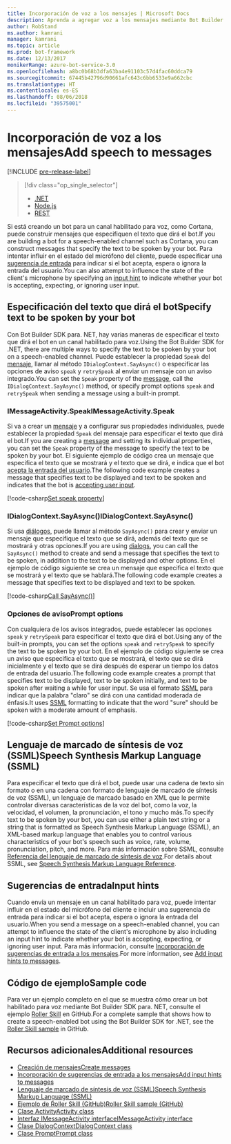 ```yaml
---
title: Incorporación de voz a los mensajes | Microsoft Docs
description: Aprenda a agregar voz a los mensajes mediante Bot Builder SDK para .NET.
author: RobStand
ms.author: kamrani
manager: kamrani
ms.topic: article
ms.prod: bot-framework
ms.date: 12/13/2017
monikerRange: azure-bot-service-3.0
ms.openlocfilehash: a8bc0b68b3dfa63ba4e91103c57d4fac60ddca79
ms.sourcegitcommit: 67445b42796d90661afc643c6bb6533e9a662cbc
ms.translationtype: HT
ms.contentlocale: es-ES
ms.lasthandoff: 08/06/2018
ms.locfileid: "39575001"
---
```

# <a name="add-speech-to-messages"></a><span data-ttu-id="dc0d3-103">Incorporación de voz a los mensajes</span><span class="sxs-lookup"><span data-stu-id="dc0d3-103">Add speech to messages</span></span>

[!INCLUDE [pre-release-label](../includes/pre-release-label-v3.md)]

> [!div class="op_single_selector"]
> - [.NET](../dotnet/bot-builder-dotnet-text-to-speech.md)
> - [Node.js](../nodejs/bot-builder-nodejs-text-to-speech.md)
> - [REST](../rest-api/bot-framework-rest-connector-text-to-speech.md)

<span data-ttu-id="dc0d3-107">Si está creando un bot para un canal habilitado para voz, como Cortana, puede construir mensajes que especifiquen el texto que dirá el bot.</span><span class="sxs-lookup"><span data-stu-id="dc0d3-107">If you are building a bot for a speech-enabled channel such as Cortana, you can construct messages that specify the text to be spoken by your bot.</span></span> <span data-ttu-id="dc0d3-108">Para intentar influir en el estado del micrófono del cliente, puede especificar una [sugerencia de entrada](bot-builder-dotnet-add-input-hints.md) para indicar si el bot acepta, espera o ignora la entrada del usuario.</span><span class="sxs-lookup"><span data-stu-id="dc0d3-108">You can also attempt to influence the state of the client's microphone by specifying an [input hint](bot-builder-dotnet-add-input-hints.md) to indicate whether your bot is accepting, expecting, or ignoring user input.</span></span>

## <a name="specify-text-to-be-spoken-by-your-bot"></a><span data-ttu-id="dc0d3-109">Especificación del texto que dirá el bot</span><span class="sxs-lookup"><span data-stu-id="dc0d3-109">Specify text to be spoken by your bot</span></span>

<span data-ttu-id="dc0d3-110">Con Bot Builder SDK para. NET, hay varias maneras de especificar el texto que dirá el bot en un canal habilitado para voz.</span><span class="sxs-lookup"><span data-stu-id="dc0d3-110">Using the Bot Builder SDK for .NET, there are multiple ways to specify the text to be spoken by your bot on a speech-enabled channel.</span></span> <span data-ttu-id="dc0d3-111">Puede establecer la propiedad `Speak` del [mensaje][IMessageActivity], llamar al método `IDialogContext.SayAsync()` o especificar las opciones de aviso `speak` y `retrySpeak` al enviar un mensaje con un aviso integrado.</span><span class="sxs-lookup"><span data-stu-id="dc0d3-111">You can set the `Speak` property of the [message][IMessageActivity], call the `IDialogContext.SayAsync()` method, or specify prompt options `speak` and `retrySpeak` when sending a message using a built-in prompt.</span></span>

### <a id="message-speak"></a> <span data-ttu-id="dc0d3-112">IMessageActivity.Speak</span><span class="sxs-lookup"><span data-stu-id="dc0d3-112">IMessageActivity.Speak</span></span>

<span data-ttu-id="dc0d3-113">Si va a crear un [mensaje][IMessageActivity] y a configurar sus propiedades individuales, puede establecer la propiedad `Speak` del mensaje para especificar el texto que dirá el bot.</span><span class="sxs-lookup"><span data-stu-id="dc0d3-113">If you are creating a [message][IMessageActivity] and setting its individual properties, you can set the `Speak` property of the message to specify the text to be spoken by your bot.</span></span> <span data-ttu-id="dc0d3-114">El siguiente ejemplo de código crea un mensaje que especifica el texto que se mostrará y el texto que se dirá, e indica que el bot [acepta la entrada del usuario](bot-builder-dotnet-add-input-hints.md).</span><span class="sxs-lookup"><span data-stu-id="dc0d3-114">The following code example creates a message that specifies text to be displayed and text to be spoken and indicates that the bot is [accepting user input](bot-builder-dotnet-add-input-hints.md).</span></span>

[!code-csharp[Set speak property](../includes/code/dotnet-text-to-speech.cs#Speak1)]

### <a id="say-async"></a> <span data-ttu-id="dc0d3-115">IDialogContext.SayAsync()</span><span class="sxs-lookup"><span data-stu-id="dc0d3-115">IDialogContext.SayAsync()</span></span>

<span data-ttu-id="dc0d3-116">Si usa [diálogos](bot-builder-dotnet-dialogs.md), puede llamar al método `SayAsync()` para crear y enviar un mensaje que especifique el texto que se dirá, además del texto que se mostrará y otras opciones.</span><span class="sxs-lookup"><span data-stu-id="dc0d3-116">If you are using [dialogs](bot-builder-dotnet-dialogs.md), you can call the `SayAsync()` method to create and send a message that specifies the text to be spoken, in addition to the text to be displayed and other options.</span></span> <span data-ttu-id="dc0d3-117">En el ejemplo de código siguiente se crea un mensaje que especifica el texto que se mostrará y el texto que se hablará.</span><span class="sxs-lookup"><span data-stu-id="dc0d3-117">The following code example creates a message that specifies text to be displayed and text to be spoken.</span></span>

[!code-csharp[Call SayAsync()](../includes/code/dotnet-text-to-speech.cs#Speak2)]

### <a id="prompt-options"></a> <span data-ttu-id="dc0d3-118">Opciones de aviso</span><span class="sxs-lookup"><span data-stu-id="dc0d3-118">Prompt options</span></span>

<span data-ttu-id="dc0d3-119">Con cualquiera de los avisos integrados, puede establecer las opciones `speak` y `retrySpeak` para especificar el texto que dirá el bot.</span><span class="sxs-lookup"><span data-stu-id="dc0d3-119">Using any of the built-in prompts, you can set the options `speak` and `retrySpeak` to specify the text to be spoken by your bot.</span></span> <span data-ttu-id="dc0d3-120">En el ejemplo de código siguiente se crea un aviso que especifica el texto que se mostrará, el texto que se dirá inicialmente y el texto que se dirá después de esperar un tiempo los datos de entrada del usuario.</span><span class="sxs-lookup"><span data-stu-id="dc0d3-120">The following code example creates a prompt that specifies text to be displayed, text to be spoken initially, and text to be spoken after waiting a while for user input.</span></span> <span data-ttu-id="dc0d3-121">Se usa el formato [SSML](#ssml) para indicar que la palabra "claro" se dirá con una cantidad moderada de énfasis.</span><span class="sxs-lookup"><span data-stu-id="dc0d3-121">It uses [SSML](#ssml) formatting to indicate that the word "sure" should be spoken with a moderate amount of emphasis.</span></span>

[!code-csharp[Set Prompt options](../includes/code/dotnet-text-to-speech.cs#Speak3)]

## <a id="ssml"></a><span data-ttu-id="dc0d3-122">Lenguaje de marcado de síntesis de voz (SSML)</span><span class="sxs-lookup"><span data-stu-id="dc0d3-122">Speech Synthesis Markup Language (SSML)</span></span>

<span data-ttu-id="dc0d3-123">Para especificar el texto que dirá el bot, puede usar una cadena de texto sin formato o en una cadena con formato de lenguaje de marcado de síntesis de voz (SSML), un lenguaje de marcado basado en XML que le permite controlar diversas características de la voz del bot, como la voz, la velocidad, el volumen, la pronunciación, el tono y mucho más.</span><span class="sxs-lookup"><span data-stu-id="dc0d3-123">To specify text to be spoken by your bot, you can use either a plain text string or a string that is formatted as Speech Synthesis Markup Language (SSML), an XML-based markup language that enables you to control various characteristics of your bot's speech such as voice, rate, volume, pronunciation, pitch, and more.</span></span> <span data-ttu-id="dc0d3-124">Para más información sobre SSML, consulte <a href="https://msdn.microsoft.com/en-us/library/hh378377(v=office.14).aspx" target="_blank">Referencia del lenguaje de marcado de síntesis de voz</a>.</span><span class="sxs-lookup"><span data-stu-id="dc0d3-124">For details about SSML, see <a href="https://msdn.microsoft.com/en-us/library/hh378377(v=office.14).aspx" target="_blank">Speech Synthesis Markup Language Reference</a>.</span></span>

## <a name="input-hints"></a><span data-ttu-id="dc0d3-125">Sugerencias de entrada</span><span class="sxs-lookup"><span data-stu-id="dc0d3-125">Input hints</span></span>

<span data-ttu-id="dc0d3-126">Cuando envía un mensaje en un canal habilitado para voz, puede intentar influir en el estado del micrófono del cliente e incluir una sugerencia de entrada para indicar si el bot acepta, espera o ignora la entrada del usuario.</span><span class="sxs-lookup"><span data-stu-id="dc0d3-126">When you send a message on a speech-enabled channel, you can attempt to influence the state of the client's microphone by also including an input hint to indicate whether your bot is accepting, expecting, or ignoring user input.</span></span> <span data-ttu-id="dc0d3-127">Para más información, consulte [Incorporación de sugerencias de entrada a los mensajes](bot-builder-dotnet-add-input-hints.md).</span><span class="sxs-lookup"><span data-stu-id="dc0d3-127">For more information, see [Add input hints to messages](bot-builder-dotnet-add-input-hints.md).</span></span>

## <a name="sample-code"></a><span data-ttu-id="dc0d3-128">Código de ejemplo</span><span class="sxs-lookup"><span data-stu-id="dc0d3-128">Sample code</span></span> 

<span data-ttu-id="dc0d3-129">Para ver un ejemplo completo en el que se muestra cómo crear un bot habilitado para voz mediante Bot Builder SDK para. NET, consulte el ejemplo <a href="https://github.com/Microsoft/BotBuilder-Samples/tree/master/CSharp/demo-RollerSkill" target="_blank">Roller Skill</a> en GitHub.</span><span class="sxs-lookup"><span data-stu-id="dc0d3-129">For a complete sample that shows how to create a speech-enabled bot using the Bot Builder SDK for .NET, see the <a href="https://github.com/Microsoft/BotBuilder-Samples/tree/master/CSharp/demo-RollerSkill" target="_blank">Roller Skill sample</a> in GitHub.</span></span>

## <a name="additional-resources"></a><span data-ttu-id="dc0d3-130">Recursos adicionales</span><span class="sxs-lookup"><span data-stu-id="dc0d3-130">Additional resources</span></span>

- [<span data-ttu-id="dc0d3-131">Creación de mensajes</span><span class="sxs-lookup"><span data-stu-id="dc0d3-131">Create messages</span></span>](bot-builder-dotnet-create-messages.md)
- [<span data-ttu-id="dc0d3-132">Incorporación de sugerencias de entrada a los mensajes</span><span class="sxs-lookup"><span data-stu-id="dc0d3-132">Add input hints to messages</span></span>](bot-builder-dotnet-add-input-hints.md)
- <span data-ttu-id="dc0d3-133"><a href="https://msdn.microsoft.com/en-us/library/hh378377(v=office.14).aspx" target="_blank">Lenguaje de marcado de síntesis de voz (SSML)</a></span><span class="sxs-lookup"><span data-stu-id="dc0d3-133"><a href="https://msdn.microsoft.com/en-us/library/hh378377(v=office.14).aspx" target="_blank">Speech Synthesis Markup Language (SSML)</a></span></span>
- <span data-ttu-id="dc0d3-134"><a href="https://github.com/Microsoft/BotBuilder-Samples/tree/master/CSharp/demo-RollerSkill" target="_blank">Ejemplo de Roller Skill (GitHub)</a></span><span class="sxs-lookup"><span data-stu-id="dc0d3-134"><a href="https://github.com/Microsoft/BotBuilder-Samples/tree/master/CSharp/demo-RollerSkill" target="_blank">Roller Skill sample (GitHub)</a></span></span>
- <span data-ttu-id="dc0d3-135"><a href="https://docs.botframework.com/en-us/csharp/builder/sdkreference/dc/d2f/class_microsoft_1_1_bot_1_1_connector_1_1_activity.html" target="_blank">Clase Activity</a></span><span class="sxs-lookup"><span data-stu-id="dc0d3-135"><a href="https://docs.botframework.com/en-us/csharp/builder/sdkreference/dc/d2f/class_microsoft_1_1_bot_1_1_connector_1_1_activity.html" target="_blank">Activity class</a></span></span>
- <span data-ttu-id="dc0d3-136"><a href="/dotnet/api/microsoft.bot.connector.imessageactivity" target="_blank">Interfaz IMessageActivity interface</a></span><span class="sxs-lookup"><span data-stu-id="dc0d3-136"><a href="/dotnet/api/microsoft.bot.connector.imessageactivity" target="_blank">IMessageActivity interface</a></span></span>
- <span data-ttu-id="dc0d3-137"><a href="/dotnet/api/microsoft.bot.builder.dialogs.internals.dialogcontext" target="_blank">Clase DialogContext</a></span><span class="sxs-lookup"><span data-stu-id="dc0d3-137"><a href="/dotnet/api/microsoft.bot.builder.dialogs.internals.dialogcontext" target="_blank">DialogContext class</a></span></span>
- <span data-ttu-id="dc0d3-138"><a href="/dotnet/api/microsoft.bot.builder.dialogs.internals.prompt-2" target="_blank">Clase Prompt</a></span><span class="sxs-lookup"><span data-stu-id="dc0d3-138"><a href="/dotnet/api/microsoft.bot.builder.dialogs.internals.prompt-2" target="_blank">Prompt class</a></span></span>

[IMessageActivity]: /dotnet/api/microsoft.bot.connector.imessageactivity


